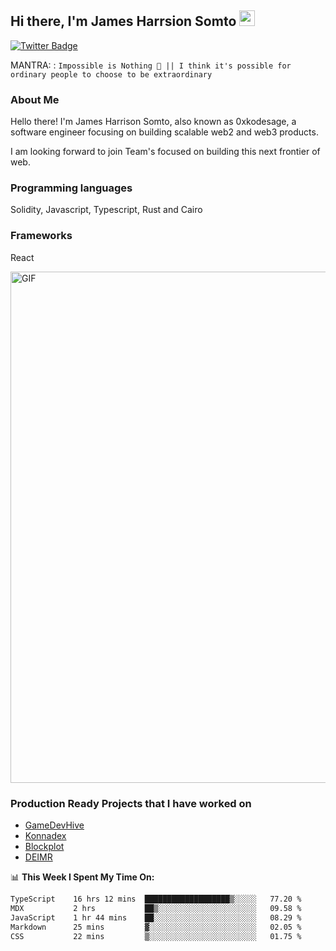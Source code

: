 ## Hi there, I'm James Harrsion Somto <img src="https://media.giphy.com/media/hvRJCLFzcasrR4ia7z/giphy.gif" width="25px">


[![Twitter Badge](https://img.shields.io/badge/-Twitter-00acee?style=flat-square&logo=Twitter&logoColor=white)](https://twitter.com/0xkodesage)


MANTRA: : `Impossible is Nothing 🚀 || I think it's possible for ordinary people to choose to be extraordinary`

### About Me

Hello there! I'm James Harrison Somto, also known as 0xkodesage, a software engineer focusing on building scalable web2 and web3 products.

I am looking forward to join Team's focused on building this next frontier of web.

### Programming languages
Solidity, Javascript, Typescript, Rust and Cairo

### Frameworks
React
 
 <img align="center" alt="GIF" src="https://github.com/Gapur/Gapur/blob/master/coding.gif?raw=true" width="818px" height="818px" />


### Production Ready Projects that I have worked on
  - [GameDevHive](https://www.gamedevshive.org/)
  - [Konnadex](https://www.konnadex.com/)
  - [Blockplot](https://www.blockplot.org/)
  - [DEIMR](https://deimr.com/)

📊 **This Week I Spent My Time On:**

<!--START_SECTION:waka-->

```txt
TypeScript    16 hrs 12 mins  ███████████████████▒░░░░░   77.20 %
MDX           2 hrs           ██▒░░░░░░░░░░░░░░░░░░░░░░   09.58 %
JavaScript    1 hr 44 mins    ██░░░░░░░░░░░░░░░░░░░░░░░   08.29 %
Markdown      25 mins         ▓░░░░░░░░░░░░░░░░░░░░░░░░   02.05 %
CSS           22 mins         ▒░░░░░░░░░░░░░░░░░░░░░░░░   01.75 %
```

<!--END_SECTION:waka-->
<br />
<br />
<br />






